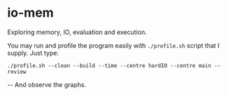 
io-mem
======

Exploring memory, IO, evaluation and execution.


You may run and profile the program easily with `./profile.sh` script that I supply. Just type:

    ./profile.sh --clean --build --time --centre hardIO --centre main --review 

 -- And observe the graphs.
